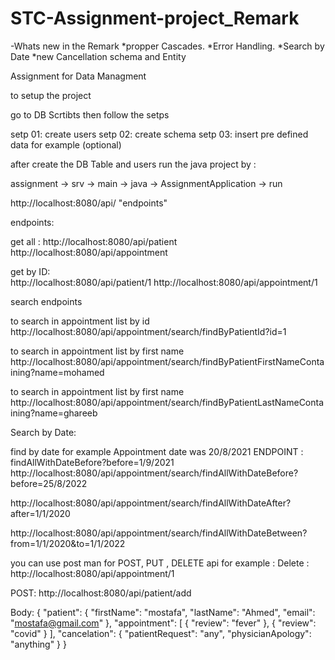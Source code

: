 # STC-Assignment-project_Remark

-Whats new in the Remark 
*propper Cascades.
*Error Handling. 
*Search by Date 
*new Cancellation schema and Entity 

Assignment for Data Managment 


to setup the project 

go to DB Scrtibts then follow the setps 

setp 01: create users 
setp 02: create schema 
setp 03: insert pre defined data for example (optional)


after create the DB Table and users  run the java project by :

assignment -> srv -> main -> java -> AssignmentApplication -> run 

http://localhost:8080/api/   "endpoints"

endpoints: 

get all : 
http://localhost:8080/api/patient
http://localhost:8080/api/appointment

get by ID:  
http://localhost:8080/api/patient/1
http://localhost:8080/api/appointment/1


search endpoints 

to search in appointment list by id
http://localhost:8080/api/appointment/search/findByPatientId?id=1

to search in appointment list by first name
http://localhost:8080/api/appointment/search/findByPatientFirstNameContaining?name=mohamed

to search in appointment list by first name
http://localhost:8080/api/appointment/search/findByPatientLastNameContaining?name=ghareeb

Search by Date: 

find by date for example Appointment date was 20/8/2021 ENDPOINT : findAllWithDateBefore?before=1/9/2021
http://localhost:8080/api/appointment/search/findAllWithDateBefore?before=25/8/2022

http://localhost:8080/api/appointment/search/findAllWithDateAfter?after=1/1/2020

http://localhost:8080/api/appointment/search/findAllWithDateBetween?from=1/1/2020&to=1/1/2022


you can use post man for POST, PUT , DELETE api  for example :
Delete : http://localhost:8080/api/appointment/1


POST: http://localhost:8080/api/patient/add


Body: 
{
    "patient": {
        "firstName": "mostafa",
        "lastName": "Ahmed",
        "email": "mostafa@gmail.com"
    },
    "appointment": [
        {
            "review": "fever"
        },
        {
            "review": "covid"
        }
    ],
    "cancelation": {
        "patientRequest": "any",
        "physicianApology": "anything"
    }
}




